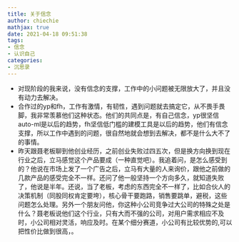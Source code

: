 ```yaml
---
title: 关于信念
author: chiechie
mathjax: true
date: 2021-04-18 09:51:38
tags:
- 信念
- 认识自己
categories: 
- 沉思录
---
```


- 对现阶段的我来说，没有信念的支撑，工作中的小问题被无限放大了，并且没有动力去解决。
- 合作过的yp和fh，工作有激情，有韧性，遇到问题就去搞定它，从不畏手畏脚，我非常羡慕他们这种状态。他们的共同点是，有自己信念，yp很坚信auto-ml是以后的趋势，fh坚信低门槛的建模工具是以后的趋势，他们有信念支撑，所以工作中遇到的问题，很自然地就会想到去解决，都不是什么大不了的事情。
- 昨天跟聂老板聊到他创业经历，之前创业失败过四五次，但是换方向换到现在行业之后，立马感觉这个产品要成（一种直觉吧）。我追着问，是怎么感受到的？他说在市场上发了一个广告之后，立马有大量的人来询价，跟他之前做的几款产品的感受完全不一样。还问了他一般坚持一个方向多久，就知道失败了，他说是半年。还说，当了老板，考虑的东西完全不一样了，比如合伙人的决策机制（同股同权肯定要垮），核心骨干要跑路，销售要跳单，避税，这些问题怎么处理。另外一个朋友问他，你这种小公司竞争过大公司的特殊之处是什么？聂老板说他们这个行业，只有大而不强的公司，对用户需求相应不及时，小公司相对灵活，响应及时。在某个细分赛道，小公司有比较优势的,可以把性价比做到很高，。
